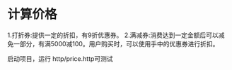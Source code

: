 # 计算价格
1.打折券:提供一定的折扣，有9折优惠券。
2.满减券:消费达到一定金额后可以减免一部分，有满5000减100。用户购买时，可以使用手中的优惠券进行折扣。

启动项目，运行 http/price.http可测试
